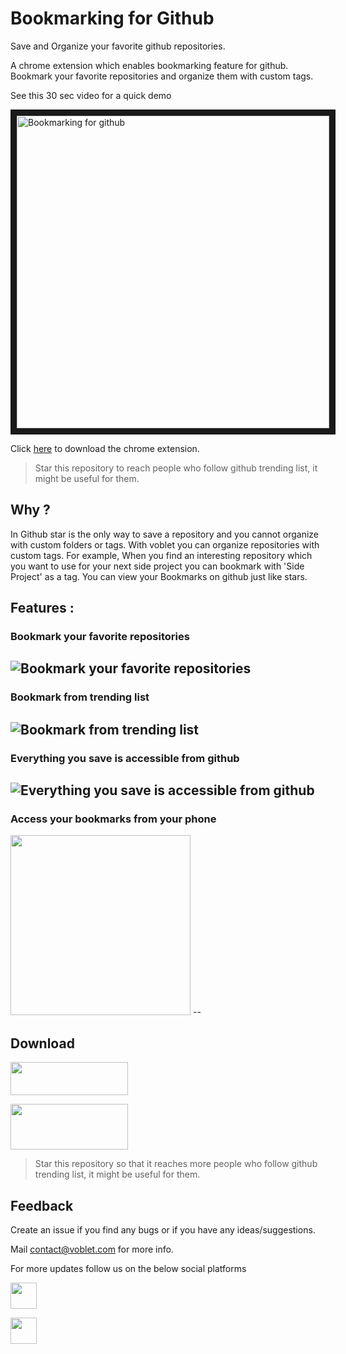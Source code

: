 # Bookmarking for Github

Save and Organize your favorite github repositories.

A chrome extension which enables bookmarking feature for github. Bookmark your favorite repositories and organize them with custom tags.

See this 30 sec video for a quick demo

<a href="http://www.youtube.com/watch?v=ykWAo9r79og" target="_blank"><img src="https://raw.githubusercontent.com/Voblet/bookmarking-for-github/master/images/github_bookmark_video_screenshot.png" alt="Bookmarking for github" width="500" border="10"></a>

Click [here](https://chrome.google.com/webstore/detail/voblet/jgnennkfpahpjpbmbbodaipgoilccmco) to download the chrome extension.

>Star this repository to reach people who follow github trending list, it might be useful for them.

## Why ?

In Github star is the only way to save a repository and you cannot organize with custom folders or tags. With voblet you can organize repositories with custom tags. For example, When you find an interesting repository which you want to use for your next side project you can bookmark with 'Side Project' as a tag. You can view your Bookmarks on github just like stars.


## Features :

### Bookmark your favorite repositories

![Bookmark your favorite repositories](https://raw.githubusercontent.com/Voblet/bookmarking-for-github/master/images/bookmark-repo-zoom.gif "Bookmark Repository")
--


### Bookmark from trending list

![Bookmark from trending list](https://raw.githubusercontent.com/Voblet/bookmarking-for-github/master/images/bookmark-trending-list-zoom.gif "Bookmark From trending list")
--

### Everything you save is accessible from github

![Everything you save is accessible from github](https://raw.githubusercontent.com/Voblet/bookmarking-for-github/master/images/view-bookmarks-zoom.gif "View Bookmarks")
--


### Access your bookmarks from your phone

<img width="288" id="fb-logo" src="https://raw.githubusercontent.com/Voblet/bookmarking-for-github/master/images/bookmarks-android.png">
--

## Download

<a href=https://chrome.google.com/webstore/detail/voblet/jgnennkfpahpjpbmbbodaipgoilccmco><img height="53" width="188" id="webstore-logo" src="https://raw.githubusercontent.com/Voblet/bookmarking-for-github/master/images/chrome_web_store_badge.png"></a>

<a href="https://play.google.com/store/apps/details?id=com.voblet"><img height="73" width="188" id="play-logo" src="https://raw.githubusercontent.com/Voblet/bookmarking-for-github/master/images/google-play-badge.png"></a>

>Star this repository so that it reaches more people who follow github trending list, it might be useful for them.

## Feedback

Create an issue if you find any bugs or if you have any ideas/suggestions.

Mail contact@voblet.com for more info.

For more updates follow us on the below social platforms

<a href=https://www.facebook.com/voblet><img height="42" width="42" id="fb-logo" src="https://raw.githubusercontent.com/Voblet/bookmarking-for-github/master/images/fb-logo.png"></a>

<a href=https://www.twitter.com/vobletApp><img height="42" width="42" id="fb-logo" src="https://raw.githubusercontent.com/Voblet/bookmarking-for-github/master/images/twitter-logo.png"></a>

